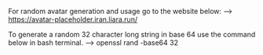 For random avatar generation and usage go to the website below:
-->     https://avatar-placeholder.iran.liara.run/


To generate a random 32 character long string in base 64 use the command below in bash terminal.
-->     openssl rand -base64 32